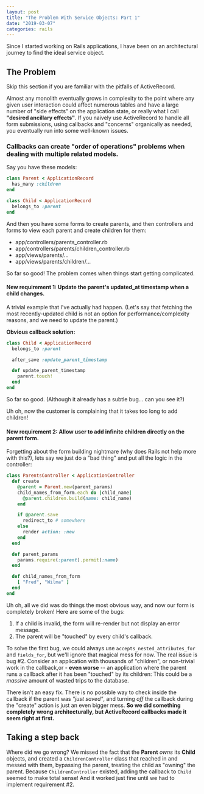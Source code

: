 ```yaml
---
layout: post
title: "The Problem With Service Objects: Part 1"
date: "2019-03-07"
categories: rails
---
```

Since I started working on Rails applications, I have been on an architectural journey to find the ideal service object.

## The Problem

Skip this section if you are familiar with the pitfalls of ActiveRecord.

Almost any monolith eventually grows in complexity to the point where any given user interaction could affect numerous tables and have a large number of "side effects" on the application state, or really what I call **"desired ancillary effects"**. If you naively use ActiveRecord to handle all form submissions, using callbacks and "concerns" organically as needed, you eventually run into some well-known issues.

### Callbacks can create "order of operations" problems when dealing with multiple related models.

Say you have these models:

```ruby
class Parent < ApplicationRecord
  has_many :children
end

class Child < ApplicationRecord
  belongs_to :parent
end
```

And then you have some forms to create parents, and then controllers and forms to view each parent and create children for them:

* app/controllers/parents_controller.rb
* app/controllers/parents/children_controller.rb
* app/views/parents/...
* app/views/parents/children/...

So far so good! The problem comes when things start getting complicated.

#### New requirement 1: Update the parent's updated_at timestamp when a child changes.

A trivial example that I've actually had happen. (Let's say that fetching the most recently-updated child is not an option for performance/complexity reasons, and we need to update the parent.)

**Obvious callback solution:**

```ruby
class Child < ApplicationRecord
  belongs_to :parent

  after_save :update_parent_timestamp

  def update_parent_timestamp
    parent.touch!
  end
end
```

So far so good. (Although it already has a subtle bug... can you see it?)

Uh oh, now the customer is complaining that it takes too long to add children!

#### New requirement 2: Allow user to add infinite children directly on the **parent** form.

Forgetting about the form building nightmare (why does Rails not help more with this?), lets say we just do a "bad thing" and put all the logic in the controller:

```ruby
class ParentsController < ApplicationController
  def create
    @parent = Parent.new(parent_params)
    child_names_from_form.each do |child_name|
      @parent.children.build(name: child_name)
    end

    if @parent.save
      redirect_to # somewhere
    else
      render action: :new
    end
  end

  def parent_params
    params.require(:parent).permit(:name)
  end

  def child_names_from_form
    [ "Fred", "Wilma" ]
  end
end
```

Uh oh, all we did was do things the most obvious way, and now our form is completely broken! Here are some of the bugs:

1. If a child is invalid, the form will re-render but not display an error message.
2. The parent will be "touched" by every child's callback.

To solve the first bug, we could always use `accepts_nested_attributes_for` and `fields_for`, but we'll ignore that magical mess for now. The real issue is bug #2. Consider an application with thousands of "children", or non-trivial work in the callback,or - **even worse** -- an application where the parent runs a callback after it has been "touched" by its children: This could be a *massive* amount of wasted trips to the database.

There isn't an easy fix. There is no possible way to check inside the callback if the parent was *"just saved"*, and turning *off* the callback during the "create" action is just an even bigger mess. **So we did something completely wrong architecturally, but ActiveRecord callbacks made it seem right at first.**

## Taking a step back

Where did we go wrong? We missed the fact that the **Parent** *owns* its **Child** objects, and created a `ChildrenController` class that reached in and messed with them, bypassing the parent, treating the child as "owning" the parent. Because `ChildrenController` existed, adding the callback to `Child` seemed to make total sense! And it worked just fine until we had to implement requirement #2.

